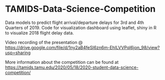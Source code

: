 # TAMIDS-Data-Science-Competition
Data models to predict flight arrival/departure delays for 3rd and 4th Quarters of 2019.  Code for visualization dashboard using leaflet, shiny in R to visualize 2018 flight delay data.

Video recording of the presentation @ https://drive.google.com/file/d/1ny2aB4feSI6zn6m-EhILVVPqI6jon_98/view?usp=sharing

More information about the competition can be found at https://tamids.tamu.edu/2020/05/18/2020-student-data-science-competition/
